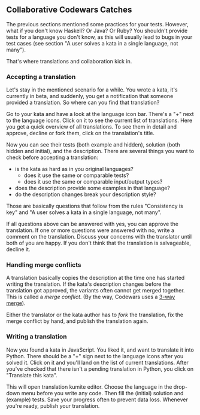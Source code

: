## Collaborative Codewars Catches

The previous sections mentioned some practices for your tests. However,
what if you don't know Haskell? Or Java? Or Ruby? You shouldn't provide
tests for a language you don't know, as this will usually lead to bugs
in your test cases (see section
"A user solves a kata in a single language, not many").

That's where translations and collaboration kick in.


### Accepting a translation

Let's stay in the mentioned scenario for a while. You wrote a  kata,
it's currently in beta, and suddenly, you get a notification that someone
provided a translation. So where can you find that translation?

Go to your kata and have a look at the language icon bar. There's a "+"
next to the language icons. Click on it to see the current list of translations.
Here you get a quick overview of all translations. To see them in detail and
approve, decline or fork them, click on the translation's title.

Now you can see their tests (both example and hidden), solution (both
hidden and initial), and the description. There are several things
you want to check before accepting a translation:

- is the kata as hard as in you original languages?
    - does it use the same or comparable tests?
    - does it use the same or comparable input/output types?
- does the description provide some examples in that language?
- do the description changes break your description style?

Those are basically questions that follow from the rules
"Consistency is key" and "A user solves a kata in a single language, not many".

If all questions above can be answered with yes, you can approve the
translation. If one or more questions were answered with no, write a comment on
the translation. Discuss your concerns with the translator until both of you are
happy. If you don't think that the translation is salvageable, decline it.


### Handling merge conflicts

A translation basically copies the description at the time one has started
writing the translation. If the kata's description changes before the translation
got approved, the variants often cannot get merged together. This is called
a *merge conflict*. (By the way, Codewars uses a [3-way merge](https://en.wikipedia.org/wiki/Merge_%28version_control%29#Three-way_merge)).

Either the translator or the kata author has to *fork* the translation, fix the
merge conflict by hand, and publish the translation again.


### Writing a translation

Now you found a kata in JavaScript. You liked it, and want to translate it into
Python. There should be a "+" sign next to the language icons after you solved
it. Click on it and you'll land on the list of current translations. After
you've checked that there isn't a pending translation in Python, you click on
"Translate this kata".

This will open translation kumite editor. Choose the language in the drop-down
menu before you write any code. Then fill the (initial) solution and
(example) tests. Save your progress often to prevent data loss. Whenever you're
ready, publish your translation.
